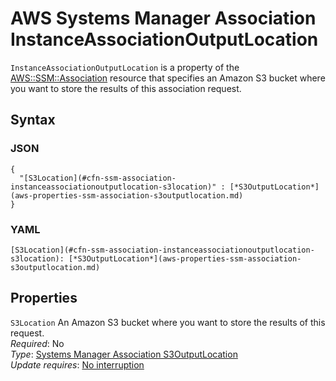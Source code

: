 # AWS Systems Manager Association InstanceAssociationOutputLocation<a name="aws-properties-ssm-association-instanceassociationoutputlocation"></a>

`InstanceAssociationOutputLocation` is a property of the [AWS::SSM::Association](aws-resource-ssm-association.md) resource that specifies an Amazon S3 bucket where you want to store the results of this association request\.

## Syntax<a name="w3ab2c21c14e1926b5"></a>

### JSON<a name="aws-properties-ssm-association-instanceassociationoutputlocation-syntax.json"></a>

```
{
  "[S3Location](#cfn-ssm-association-instanceassociationoutputlocation-s3location)" : [*S3OutputLocation*](aws-properties-ssm-association-s3outputlocation.md)
}
```

### YAML<a name="aws-properties-ssm-association-instanceassociationoutputlocation-syntax.yaml"></a>

```
[S3Location](#cfn-ssm-association-instanceassociationoutputlocation-s3location): [*S3OutputLocation*](aws-properties-ssm-association-s3outputlocation.md)
```

## Properties<a name="w3ab2c21c14e1926b7"></a>

`S3Location`  <a name="cfn-ssm-association-instanceassociationoutputlocation-s3location"></a>
An Amazon S3 bucket where you want to store the results of this request\.  
*Required*: No  
*Type*: [Systems Manager Association S3OutputLocation](aws-properties-ssm-association-s3outputlocation.md)  
*Update requires*: [No interruption](using-cfn-updating-stacks-update-behaviors.md#update-no-interrupt)